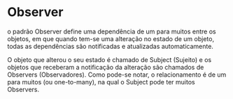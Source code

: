 ﻿
# Observer

o padrão Observer define uma dependência de um para muitos entre os objetos, em que quando tem-se uma alteração no estado de um objeto, todas as dependências são notificadas e atualizadas automaticamente.

O objeto que alterou o seu estado é chamado de Subject (Sujeito) e os objetos que receberam a notificação da alteração são chamados de Observers (Observadores). Como pode-se notar, o relacionamento é de um para muitos (ou one-to-many), na qual o Subject pode ter muitos Observers.
